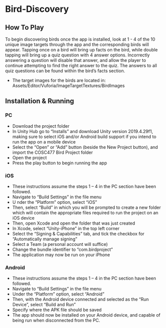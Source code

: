 # Bird-Discovery

## How To Play
To begin discovering birds once the app is installed, look at 1 - 4 of the 10 unique image targets through the app and the corresponding birds will appear. Tapping once on a bird will bring up facts on the bird, while double tapping will bring up a quiz question with 4 answer options. Incorrectly answering a question will disable that answer, and allow the player to continue attempting to find the right answer to the quiz. The answers to all quiz questions can be found within the bird’s facts section.

- The target images for the birds are located in: Assets/Editor/Vuforia/ImageTargetTextures/BirdImages


## Installation & Running
### PC
- Download the project folder
- In Unity Hub go to “Installs” and download Unity version 2019.4.29f1, making sure to select iOS and/or Android build support if you intend to run the app on a mobile device
- Select the “Open” or “Add” button (beside the New Project button), and import the COSC477 Bird Project folder
- Open the project
- Press the play button to begin running the app

### iOS
- These instructions assume the steps 1 – 4 in the PC section have been followed.
- Navigate to “Build Settings” in the file menu
- U nder the “Platform” option, select “iOS”
- Then, select “Build” in which you will be prompted to create a new folder which will contain the appropriate files required to run the project on an iOS device
- Then, open Xcode and open the folder that was just created
- In Xcode, select “Unity-iPhone” in the top left corner
- Select the “Signing & Capabilities” tab, and tick the checkbox for “Automatically manage signing”
- Select a Team (a personal account will suffice)
- Change the bundle identifier to “com.birdproject”
- The application may now be run on your iPhone

### Android
- These instructions assume the steps 1 – 4 in the PC section have been followed.
- Navigate to “Build Settings” in the file menu
- Under the “Platform” option, select “Android”
- Then, with the Android device connected and selected as the “Run Device”, select “Build and Run”
- Specify where the APK file should be saved
- The app should now be installed on your Android device, and capable of being run when disconnected from the PC.
